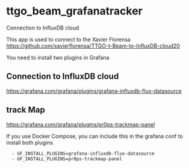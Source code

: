 # ttgo_beam_grafanatracker
Connection to InfluxDB cloud


This app is used to connect to the Xavier Florensa  https://github.com/xavierflorensa/TTGO-t-Beam-to-InfluxDB-cloud20



You need to install two plugins in Grafana

## Connection to InfluxDB cloud
https://grafana.com/grafana/plugins/grafana-influxdb-flux-datasource

## track Map
https://grafana.com/grafana/plugins/pr0ps-trackmap-panel



If you use Docker Compose, you can include this in the grafana conf to install both plugins 

      - GF_INSTALL_PLUGINS=grafana-influxdb-flux-datasource
      - GF_INSTALL_PLUGINS=pr0ps-trackmap-panel
